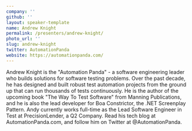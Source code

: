 ```yaml
---
company: ''
github: ''
layout: speaker-template
name: Andrew Knight
permalink: /presenters/andrew-knight/
photo_url: ''
slug: andrew-knight
twitter: AutomationPanda
website: https://automationpanda.com/
---
```


Andrew Knight is the "Automation Panda" - a software engineering leader who builds solutions for software testing problems. Over the past decade, he has designed and built robust test automation projects from the ground up that can run thousands of tests continuously. He is the author of the upcoming book "The Way To Test Software" from Manning Publications, and he is also the lead developer for Boa Constrictor, the .NET Screenplay Pattern. Andy currently works full-time as the Lead Software Engineer in Test at PrecisionLender, a Q2 Company. Read his tech blog at AutomationPanda.com, and follow him on Twitter at @AutomationPanda.